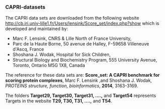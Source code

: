 ### CAPRI-datasets ###
The CAPRI data sets are downloaded from the following website
http://cb.iri.univ-lille1.fr/Users/lensink/Score_set/index.php?show
which is developed and maintained by:
  * Marc F. Lensink, CNRS & Lille North of France University,
  * Parc de la Haute Borne, 50 avenue de Halley, F-59658 Villeneuve d'Ascq, France
  * Shoshana J. Wodak, Hospital for Sick Children,
  * Structural Biology and Biochemistry Program, 555 University Avenue, Toronto, Ontario M5G 1X8, Canada
 
 The reference for these data sets are:
 **Score_set: A CAPRI benchmark for scoring protein complexes**, Marc F. Lensink ,and Shoshana J. Wodak, _PROTEINS structure, function, bioinformatics_, **2014**, 3163-3169.
 
The folders **Target29, Target30, Target31, ....,** and **Target54** represents Targets in the website **T29, T30, T31, ....,** and **T54**.
